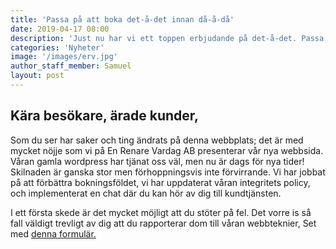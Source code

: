 ```yaml
---
title: 'Passa på att boka det-å-det innan då-å-då'
date: 2019-04-17 08:00
description: 'Just nu har vi ett toppen erbjudande på det-å-det. Passa på innan då-å-då'
categories: 'Nyheter'
image: '/images/erv.jpg'
author_staff_member: Samuel
layout: post
---
```

## Kära besökare, ärade kunder,

Som du ser har saker och ting ändrats på denna webbplats; det är med mycket nöjje som vi på En Renare Vardag AB presenterar vår nya webbsida. Våran gamla wordpress har tjänat oss väl, men nu är dags för nya tider! Skilnaden är ganska stor men förhoppningsvis inte förvirrande. Vi har jobbat på att förbättra bokningsföldet, vi har uppdaterat våran integritets policy, och implementerat en chat där du kan hör av dig till kundtjänsten.

I ett första skede är det mycket möjligt att du stöter på fel. Det vorre is så fall väldigt trevligt av dig att du rapporterar dom till våran webbteknier, Set med [denna formulär.](/kontakta-oss/)

